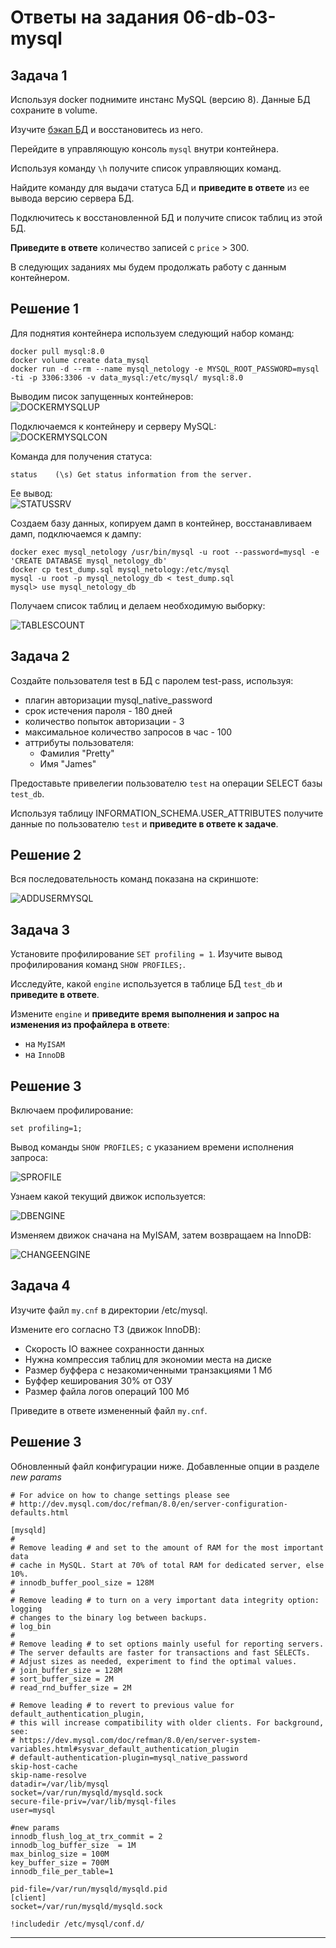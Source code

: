 # Ответы на задания 06-db-03-mysql  

## Задача 1

Используя docker поднимите инстанс MySQL (версию 8). Данные БД сохраните в volume.

Изучите [бэкап БД](https://github.com/netology-code/virt-homeworks/tree/master/06-db-03-mysql/test_data) и 
восстановитесь из него.

Перейдите в управляющую консоль `mysql` внутри контейнера.

Используя команду `\h` получите список управляющих команд.

Найдите команду для выдачи статуса БД и **приведите в ответе** из ее вывода версию сервера БД.

Подключитесь к восстановленной БД и получите список таблиц из этой БД.

**Приведите в ответе** количество записей с `price` > 300.

В следующих заданиях мы будем продолжать работу с данным контейнером.

## Решение 1
Для поднятия контейнера используем следующий набор команд:  
```
docker pull mysql:8.0
docker volume create data_mysql
docker run -d --rm --name mysql_netology -e MYSQL_ROOT_PASSWORD=mysql -ti -p 3306:3306 -v data_mysql:/etc/mysql/ mysql:8.0
```
Выводим писок запущенных контейнеров:  
![DOCKERMYSQLUP](img/dockermysqlup.jpg)  

Подключаемся к контейнеру и серверу MySQL:  
![DOCKERMYSQLCON](img/dockermysqlconnect.jpg)  

Команда для получения статуса:  
```
status    (\s) Get status information from the server.
```
Ее вывод:  
![STATUSSRV](img/statussrv.jpg)  

Создаем базу данных, копируем дамп в контейнер, восстанавливаем дамп, подключаемся к дампу:  
```
docker exec mysql_netology /usr/bin/mysql -u root --password=mysql -e 'CREATE DATABASE mysql_netology_db'
docker cp test_dump.sql mysql_netology:/etc/mysql
mysql -u root -p mysql_netology_db < test_dump.sql 
mysql> use mysql_netology_db

```
Получаем список таблиц и делаем необходимую выборку:  

![TABLESCOUNT](img/tablescount.jpg)  



## Задача 2

Создайте пользователя test в БД c паролем test-pass, используя:
- плагин авторизации mysql_native_password
- срок истечения пароля - 180 дней 
- количество попыток авторизации - 3 
- максимальное количество запросов в час - 100
- аттрибуты пользователя:
    - Фамилия "Pretty"
    - Имя "James"

Предоставьте привелегии пользователю `test` на операции SELECT базы `test_db`.
    
Используя таблицу INFORMATION_SCHEMA.USER_ATTRIBUTES получите данные по пользователю `test` и 
**приведите в ответе к задаче**.

## Решение 2  

Вся последовательность команд показана на скриншоте:  

![ADDUSERMYSQL](img/addusermysql.jpg)  



## Задача 3

Установите профилирование `SET profiling = 1`.
Изучите вывод профилирования команд `SHOW PROFILES;`.

Исследуйте, какой `engine` используется в таблице БД `test_db` и **приведите в ответе**.

Измените `engine` и **приведите время выполнения и запрос на изменения из профайлера в ответе**:
- на `MyISAM`
- на `InnoDB`

## Решение 3

Включаем профилирование:  
```
set profiling=1;
```

Вывод команды `SHOW PROFILES;` с указанием времени исполнения запроса:  

![SPROFILE](img/sprofile.jpg)  

Узнаем какой текущий движок используется:  

![DBENGINE](img/dbengine.jpg)  

Изменяем движок сначана на MyISAM, затем возвращаем на InnoDB:  

![CHANGEENGINE](img/changeengine.jpg)  



## Задача 4 

Изучите файл `my.cnf` в директории /etc/mysql.

Измените его согласно ТЗ (движок InnoDB):
- Скорость IO важнее сохранности данных
- Нужна компрессия таблиц для экономии места на диске
- Размер буффера с незакомиченными транзакциями 1 Мб
- Буффер кеширования 30% от ОЗУ
- Размер файла логов операций 100 Мб

Приведите в ответе измененный файл `my.cnf`.


## Решение 3

Обновленный файл конфигурации ниже. Добавленные опции в разделе *new params*

```
# For advice on how to change settings please see
# http://dev.mysql.com/doc/refman/8.0/en/server-configuration-defaults.html

[mysqld]
#
# Remove leading # and set to the amount of RAM for the most important data
# cache in MySQL. Start at 70% of total RAM for dedicated server, else 10%.
# innodb_buffer_pool_size = 128M
#
# Remove leading # to turn on a very important data integrity option: logging
# changes to the binary log between backups.
# log_bin
#
# Remove leading # to set options mainly useful for reporting servers.
# The server defaults are faster for transactions and fast SELECTs.
# Adjust sizes as needed, experiment to find the optimal values.
# join_buffer_size = 128M
# sort_buffer_size = 2M
# read_rnd_buffer_size = 2M

# Remove leading # to revert to previous value for default_authentication_plugin,
# this will increase compatibility with older clients. For background, see:
# https://dev.mysql.com/doc/refman/8.0/en/server-system-variables.html#sysvar_default_authentication_plugin
# default-authentication-plugin=mysql_native_password
skip-host-cache
skip-name-resolve
datadir=/var/lib/mysql
socket=/var/run/mysqld/mysqld.sock
secure-file-priv=/var/lib/mysql-files
user=mysql

#new params
innodb_flush_log_at_trx_commit = 2
innodb_log_buffer_size  = 1M
max_binlog_size = 100M
key_buffer_size = 700M
innodb_file_per_table=1

pid-file=/var/run/mysqld/mysqld.pid
[client]
socket=/var/run/mysqld/mysqld.sock

!includedir /etc/mysql/conf.d/
```

---

